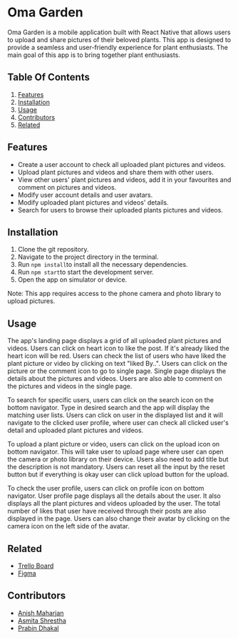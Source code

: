 # Oma Garden
Oma Garden is a mobile application built with React Native that allows users to upload and share pictures of their beloved plants. This app is designed to provide a seamless and user-friendly experience for plant enthusiasts. The main goal of this app is to bring together plant enthusiasts.

## Table Of Contents
1. [Features](#Features)
2. [Installation](#Installation)
3. [Usage](#Usage)
4. [Contributors](#Contributors)
5. [Related](#Related)

## Features
- Create a user account to check all uploaded plant pictures and videos.
- Upload plant pictures and videos and share them with other users.
- View other users' plant pictures and videos, add it in your favourites and comment on pictures and videos.
- Modify user account details and user avatars.
- Modify uploaded plant pictures and videos' details.
- Search for users to browse their uploaded plants pictures and videos.

## Installation
1. Clone the git repository.
2. Navigate to the project directory in the terminal.
3. Run `npm install`to install all the necessary dependencies.
4. Run `npm start`to start the development server.
5. Open the app on simulator or device.

Note: This app requires access to the phone camera and photo library to upload pictures.

## Usage

The app's landing page displays a grid of all uploaded plant pictures and videos. Users can click on heart icon to like the post. If it's already liked the heart icon will be red. Users can check the list of users who have liked the plant picture or video by clicking on text "liked By..".  Users can click on the picture or the comment icon to go to single page. Single page displays the details about the pictures and videos. Users are also able to comment on the pictures and videos in the single page.

To search for specific users, users can click on the search icon on the bottom navigator. Type in desired search and the app will display the matching user lists. Users can click on user in the displayed list and it will navigate to the clicked user profile, where user can check all clicked user's detail and uploaded plant pictures and videos.

To upload a plant picture or video, users can click on the upload icon on bottom navigator. This will take user to upload page where user can open the camera or photo library on their device. Users also need to add title but the description is not mandatory. Users can reset all the input by the reset button but if everything is okay user can click upload button for the upload.

To check the user profile, users can click on profile icon on bottom navigator. User profile page displays all the details about the user. It also displays all the plant pictures and videos uploaded by the user. The total number of likes that user have received through their posts are also displayed in the page. Users can also change their avatar by clicking on the camera icon on the left side of the avatar.

## Related
- [Trello Board](https://trello.com/b/WTILLlHy/oma-garden)
- [Figma](https://www.figma.com/file/QtuGVpHjtlDHnEMJqyBnyh/Oma-Garden-Group-Project?node-id=7%3A356&t=srHAycuxs5o17iI2-0)

## Contributors
- [Anish Maharjan](https://github.com/anish0123)
- [Asmita Shrestha](https://github.com/asmita143)
- [Prabin Dhakal](https://github.com/Prabin1500)
